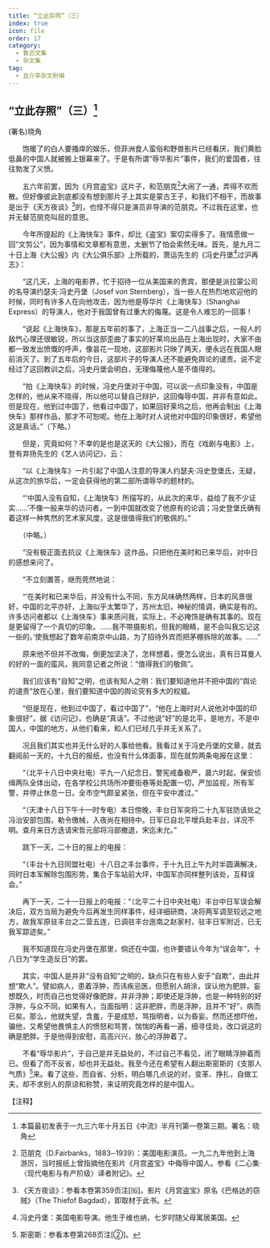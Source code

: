 ```yaml
---
title: “立此存照”（三）
index: true
icon: file
order: 17
category:
  - 鲁迅文集
  - 杂文集
tag:  
  - 且介亭杂文附编
---
```


## “立此存照”（三）[^①]

(署名)晓角

　　饱暖了的白人要搔痒的娱乐，但菲洲食人蛮俗和野兽影片已经看厌，我们黄脸低鼻的中国人就被搬上银幕来了。于是有所谓“辱华影片”事件，我们的爱国者，往往勃发了义愤。

　　五六年前罢，因为《月宫盗宝》这片子，和范朋克[^②]大闹了一通，弄得不欢而散。但好像彼此到底都没有想到那片子上其实是蒙古王子，和我们不相干，而故事是出于《天方夜谈》[^③]的，也怪不得只是演员非导演的范朋克。不过我在这里，也并无替范朋克叫屈的意思。

　　今年所提起的《上海快车》事件，却比《盗宝》案切实得多了。我情愿做一回“文剪公”，因为事情和文章都有意思，太删节了怕会索然无味。首先，是九月二十日上海《大公报》内《大公俱乐部》上所载的，萧运先生的《冯史丹堡[^④]过沪再志》：

　　“这几天，上海的电影界，忙于招待一位从美国来的贵宾，那便是派拉蒙公司的名导演约瑟夫·冯史丹堡（Josef von Sternberg），当一些人在热烈地欢迎他的时候，同时有许多人在向他攻击，因为他是辱华片《上海快车》（Shanghai Express）的导演人，他对于我国曾有过重大的侮蔑。这是令人难忘的一回事！

　　“说起《上海快车》，那是五年前的事了，上海正当一二八战事之后，一般人的敌忾心理还很敏锐，所以当这部歪曲了事实的好莱坞出品在上海出现时，大家不由都一致发出愤慨的呼声，像昙花一现地，这部影片只映了两天，便永远在我国人眼前消灭了。到了五年后的今日，这部片子的导演人还不能避免舆论的谴责。说不定经过了这回教训之后，冯史丹堡会明白，无理侮蔑他人是不值得的。

　　“拍《上海快车》的时候，冯史丹堡对于中国，可以说一点印象没有，中国是怎样的，他从来不晓得，所以他可以替自己辩护，这回侮辱中国，并非有意如此。但是现在，他到过中国了，他看过中国了，如果回好莱坞之后，他再会制出《上海快车》那样作品，那才不可恕呢。他在上海时对人说他对中国的印象很好，希望他这是真话。”（下略。）

　　但是，究竟如何？不幸的是也是这天的《大公报》，而在《戏剧与电影》上，登有弃扬先生的《艺人访问记》，云：

　　“以《上海快车》一片引起了中国人注意的导演人约瑟夫·冯史登堡氏，无疑，从这次的旅华后，一定会获得他的第二部所谓辱华的题材的。

　　“‘中国人没有自知，《上海快车》所描写的，从此次的来华，益给了我不少证实……’不像一般来华的访问者，一到中国就改变了他原有的论调；冯史登堡氏确有着这样一种隽然的艺术家风度，这是很值得我们的敬佩的。”

　　（中略。）

　　“没有极正面去抗议《上海快车》这作品，只把他在美时和已来华后，对中日的感想来问了。

　　“不立刻置答，继而莞然地说：

　　“‘在美时和已来华后，并没有什么不同，东方风味确然两样，日本的风景很好，中国的北平亦好，上海似乎太繁华了，苏州太旧，神秘的情调，确实是有的。许多访问者都以《上海快车》事来质问我，实际上，不必掩饰是确有其事的。现在是更留得了一个真切的印象。……我不带摄影机，但我的眼睛，是不会叫我忘记这一些的。’使我想起了数年前南京中山路，为了招待外宾而把茅棚拆除的故事。……”

　　原来他不但并不改悔，倒更加坚决了，怎样想着，便怎么说出，真有日耳曼人的好的一面的蛮风，我同意记者之所说：“值得我们的敬佩”。

　　我们应该有“自知”之明，也该有知人之明：我们要知道他并不把中国的“舆论的谴责”放在心里，我们要知道中国的舆论究有多大的权威。

　　“但是现在，他到过中国了，看过中国了”，“他在上海时对人说他对中国的印象很好”，据《访问记》，也确是“真话”。不过他说“好”的是北平，是地方，不是中国人，中国的地方，从他们看来，和人们已经几乎并无关系了。

　　况且我们其实也并无什么好的人事给他看。我看过关于冯史丹堡的文章，就去翻阅前一天的，十九日的报纸，也没有什么体面事，现在就剪两条电报在这里：

　　“（北平十八日中央社电）平九一八纪念日，警宪戒备极严，晨六时起，保安侦缉两队全体出动，在各学校公共场所冲要街巷等处配置一切，严加监视，所有军警，并停止休息一日。全市空气颇呈紧张，但在平安中渡过。”

　　“（天津十八日下午十一时专电）本日傍晚，丰台日军突将二十九军驻防该处之冯治安部包围，勒令缴械，入夜尚在相持中。日军已自北平增兵赴丰台，详况不明。查月来日方迭请宋哲元部将冯部撤退，宋迄未允。”

　　跳下一天，二十日的报上的电报：

　　“（丰台十九日同盟社电）十八日之丰台事件，于十九日上午九时半圆满解决，同时日本军解除包围形势，集合于车站前大坪，中国军亦同样整列该处，互释误会。”

　　再下一天，二十一日报上的电报：“（北平二十日中央社电）丰台中日军误会解决后，双方当局为避免今后再发生同样事件，经详细研商，决将两军调至较远之地方，故我军原驻丰台之二营五连，已调驻丰台迤南之赵家村，驻丰日军附近，已无我军踪迹矣。”

　　我不知道现在冯史丹堡在那里，倘还在中国，也许要错认今年为“误会年”，十八日为“学生造反日”的罢。

　　其实，中国人是并非“没有自知”之明的，缺点只在有些人安于“自欺”，由此并想“欺人”。譬如病人，患着浮肿，而讳疾忌医，但愿别人胡涂，误认他为肥胖。妄想既久，时而自己也觉得好像肥胖，并非浮肿；即使还是浮肿，也是一种特别的好浮肿，与众不同。如果有人，当面指明：这非肥胖，而是浮肿，且并不“好”，病而已矣。那么，他就失望，含羞，于是成怒，骂指明者，以为昏妄。然而还想吓他，骗他，又希望他畏惧主人的愤怒和骂詈，惴惴的再看一遍，细寻佳处，改口说这的确是肥胖。于是他得到安慰，高高兴兴，放心的浮肿着了。

　　不看“辱华影片”，于自己是并无益处的，不过自己不看见，闭了眼睛浮肿着而已。但看了而不反省，却也并无益处。我至今还在希望有人翻出斯密斯的《支那人气质》[^⑤]来。看了这些，而自省、分析，明白哪几点说的对，变革、挣扎，自做工夫，却不求别人的原谅和称赞，来证明究竟怎样的是中国人。

【注释】

[^①]:本篇最初发表于一九三六年十月五日《中流》半月刊第一卷第三期。署名：晓角

[^②]:范朋克（D.Fairbanks，1883─1939）：美国电影演员。一九二九年他到上海游厉，当时报纸上曾指摘他在影片《月宫盗宝》中侮辱中国人。参看《二心集·〈现代电影与有产阶级〉译者附记》。

[^③]:《天方夜谈》：参看本卷第359页注[⒃]。影片《月宫盗宝》原名《巴格达的窃贼》（The Thiefof Bagdad），即取材于此书。

[^④]:冯史丹堡：美国电影导演。他生于维也纳，七岁时随父母寓居美国。

[^⑤]:斯密斯：参看本卷第268页注[②]。
